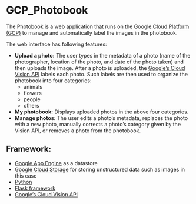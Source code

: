# GCP_Photobook

The Photobook is a web application that runs on the [Google Cloud Platform (GCP)](https://cloud.google.com/) to manage
and automatically label the images in the photobook.

The web interface has following features:
- **Upload a photo:** The user types in the metadata of a photo (name of the photographer, location of the photo, and date of the photo taken) and then uploads the image. After a photo is uploaded, the [Google’s Cloud Vision API](https://cloud.google.com/vision/) labels each photo. Such labels are then used
to organize the photobook into four categories:
  - animals
  - flowers
  - people
  - others
- **My photobook:** Displays uploaded photos in the above four categories.
- **Manage photos:** The user edits a photo’s metadata, replaces the photo with a new photo, manually corrects a photo’s category given by the Vision API, or removes a photo from the photobook.

## Framework:

- [Google App Engine](https://cloud.google.com/appengine/) as a datastore
- [Google Cloud Storage](https://cloud.google.com/storage/) for storing unstructured data such as images in this case
- [Python](https://www.python.org/)
- [Flask framework](http://flask.pocoo.org/)
- [Google’s Cloud Vision API](https://cloud.google.com/vision/)
